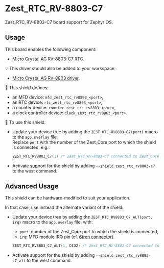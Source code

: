 # Zest_RTC_RV-8803-C7

Zest_RTC_RV-8803-C7 board support for Zephyr OS.

## Usage

This board enables the following component:

- [Micro Crystal AG RV-8803-C7](https://www.microcrystal.com/en/products/real-time-clock-rtc-modules/rv-8803-c7/) RTC.

💡 This driver should also be added to your workspace:

- [Micro Crystal AG RV-8803 driver](https://github.com/catie-aq/zephyr_microcrystal-rv8803).

:pushpin: This shield defines:

- an MFD device: `mfd_zest_rtc_rv8803_<port>`,
- an RTC device: `rtc_zest_rtc_rv8803_<port>`,
- a counter device: `counter_zest_rtc_rv8803_<port>`,
- a clock controller device: `clock_zest_rtc_rv8803_<port>`.

:triangular_ruler: To use this shield:

- Update your device tree by adding the `ZEST_RTC_RV8803_C7(port)` macro to the `app.overlay` file.\
  Replace `port` with the number of the Zest_Core port to which the shield is connected, e.g.:

  ```c
  ZEST_RTC_RV8803_C7(1) /* Zest_RTC_RV-8803-C7 connected to Zest_Core first port */
  ```

- Activate support for the shield by adding `--shield zest_rtc_rv8803-c7` to the west command.

## Advanced Usage

This shield can be hardware-modified to suit your application.

In that case, use instead the alternate variant of the shield:

- Update your device tree by adding the `ZEST_RTC_RV8803_C7_ALT(port, irq)` macro to the `app.overlay` file, with:
  - `port`: number of the Zest_Core port to which the shield is connected,
  - `irq`: MFD module IRQ pin (cf. [6tron connector](https://github.com/catie-aq/zephyr_6tron-connector/blob/main/dts/bindings/sixtron-bus.yaml)).

  ```c
  ZEST_RTC_RV8803_C7_ALT(1, DIO2) /* Zest_RTC_RV-8803-C7 connected to Zest_Core first port */
  ```

- Activate support for the shield by adding `--shield zest_rtc_rv8803-c7_alt` to the west command.

